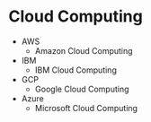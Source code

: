 # Cloud Computing 

- AWS
  - Amazon Cloud Computing 
- IBM
  - IBM Cloud Computing 
- GCP
  - Google Cloud Computing 
- Azure
  - Microsoft Cloud Computing

